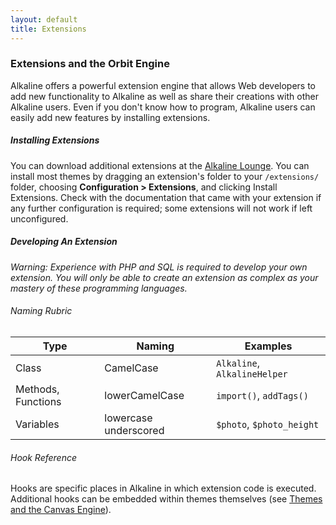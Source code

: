```yaml
---
layout: default
title: Extensions
---
```


### Extensions and the Orbit Engine

Alkaline offers a powerful extension engine that allows Web developers to add new functionality to Alkaline as well as share their creations with other Alkaline users. Even if you don't know how to program, Alkaline users can easily add new features by installing extensions.

##### Installing Extensions

You can download additional extensions at the [Alkaline Lounge](/users/). You can install most themes by dragging an extension's folder to your `/extensions/` folder, choosing **Configuration > Extensions**, and clicking Install Extensions. Check with the documentation that came with your extension if any further configuration is required; some extensions will not work if left unconfigured.

##### Developing An Extension

*Warning: Experience with PHP and SQL is required to develop your own extension. You will only be able to create an extension as complex as your mastery of these programming languages.*

###### Naming Rubric

Type		|	Naming		|	Examples
------------|---------------|--------------------------
Class					| 	CamelCase		|	`Alkaline`, `AlkalineHelper`
Methods, Functions		|	lowerCamelCase	|	`import()`, `addTags()`
Variables				|	lowercase underscored |		`$photo`, `$photo_height`

###### Hook Reference

Hooks are specific places in Alkaline in which extension code is executed. Additional hooks can be embedded within themes themselves (see [Themes and the Canvas Engine](/guide/themes/)).